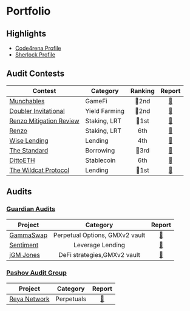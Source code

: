 # Portfolio

## Highlights
- [Code4rena Profile](https://code4rena.com/@0xCiphky)
- [Sherlock Profile](https://audits.sherlock.xyz/watson/0xCiphky)

## Audit Contests

| Contest | Category | Ranking | Report |
| - | - | :-: | :-: |
| [Munchables](https://code4rena.com/audits/2024-07-munchables#top) | GameFi | 🥈2nd | [📄](https://code4rena.com/reports/2024-07-munchables) |
| [Doubler Invitational](https://code4rena.com/audits/2024-06-doubler-invitational#top) | Yield Farming | 🥈2nd | [📄](https://code4rena.com/audits/2024-06-doubler-invitational#top)|
| [Renzo Mitigation Review](https://code4rena.com/audits/2024-06-renzo-mitigation-review#top) | Staking, LRT | 🥇1st | [📄](https://code4rena.com/reports/2024-04-renzo#mitigation-review) |
| [Renzo](https://code4rena.com/audits/2024-04-renzo#top) | Staking, LRT | 6th | [📄](https://code4rena.com/reports/2024-04-renzo) |
| [Wise Lending](https://code4rena.com/audits/2024-02-wise-lending#top) | Lending | 4th | [📄](https://code4rena.com/reports/2024-02-wise-lending) |
| [The Standard](https://codehawks.cyfrin.io/c/2023-12-the-standard/results?lt=contest&page=1&sc=reward&sj=reward&t=leaderboard) | 	Borrowing | 🥉3rd | [📄](https://codehawks.cyfrin.io/c/2023-12-the-standard/results?lt=contest&page=1&sc=reward&sj=reward&t=report) |
| [DittoETH](https://codehawks.cyfrin.io/c/2023-09-ditto/results?lt=contest&page=1&sc=reward&sj=reward&t=leaderboard) | Stablecoin | 6th | [📄](https://codehawks.cyfrin.io/c/2023-09-ditto/results?lt=contest&page=1&sc=reward&sj=reward&t=report) |
| [The Wildcat Protocol](https://code4rena.com/audits/2023-10-the-wildcat-protocol#top) | Lending | 🥇1st | [📄](https://code4rena.com/reports/2023-10-wildcat) |

## Audits

### [Guardian Audits](https://x.com/GuardianAudits)

| Project | Category | Report |
| - | :-: | :-: |
| [GammaSwap](https://gammaswap.com/) | Perpetual Options, GMXv2 vault | [📄]() |
| [Sentiment](https://www.sentiment.xyz/) |  Leverage Lending | [📄]() |
| [jGM Jones](https://www.jonesdao.io/) | DeFi strategies,GMXv2 vault | [📄]() |

### [Pashov Audit Group](https://x.com/PashovAuditGrp)

| Project | Category | Report |
| - | :-: | :-: |
| [Reya Network](https://reya.network/) | Perpetuals  | [📄]() |

